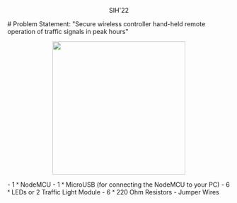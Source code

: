 <p align="center">  SIH'22</p>
# Problem Statement: "Secure wireless controller hand-held remote operation of traffic signals in peak hours"
<p align="center">
  <img 
    width="300"
    height="300"
    src="https://user-images.githubusercontent.com/76864632/169674994-811c0fb5-b875-4d68-9330-29bf06a4cec7.jpeg"
  >
</p>
- 1 ˣ NodeMCU
- 1 ˣ MicroUSB (for connecting the NodeMCU to your PC)
- 6 ˣ LEDs or 2 Traffic Light Module
- 6 ˣ 220 Ohm Resistors
- Jumper Wires
